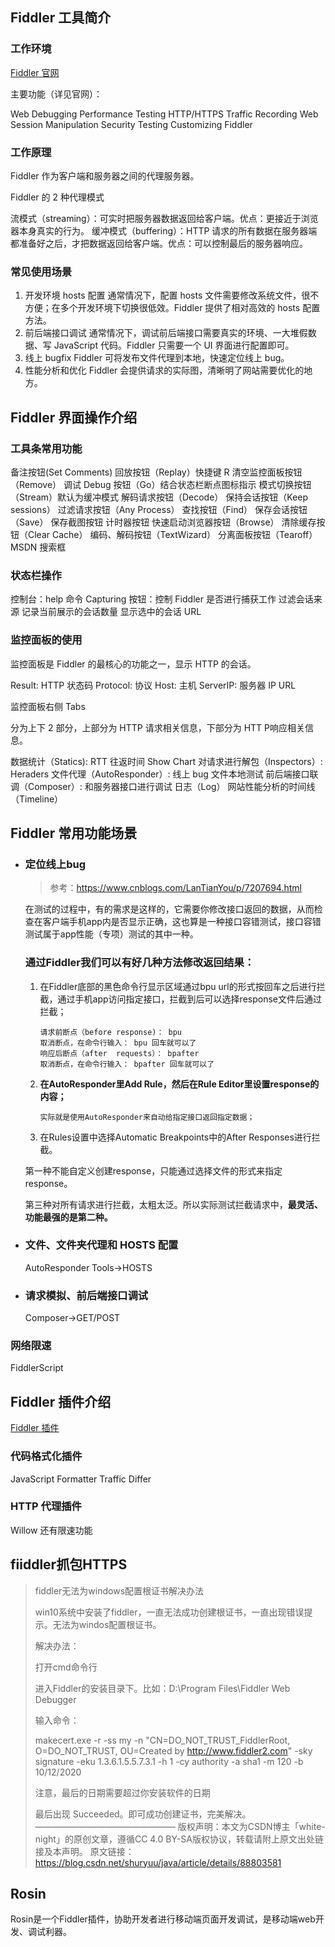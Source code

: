 ## Fiddler 工具简介

### 工作环境

[Fiddler 官网](http://www.telerik.com/fiddler)

主要功能（详见官网）：

Web Debugging
Performance Testing
HTTP/HTTPS Traffic Recording
Web Session Manipulation
Security Testing
Customizing Fiddler

### 工作原理

Fiddler 作为客户端和服务器之间的代理服务器。

Fiddler 的 2 种代理模式

流模式（streaming）：可实时把服务器数据返回给客户端。优点：更接近于浏览器本身真实的行为。
缓冲模式（buffering）：HTTP 请求的所有数据在服务器端都准备好之后，才把数据返回给客户端。优点：可以控制最后的服务器响应。

### 常见使用场景

1. 开发环境 hosts 配置 通常情况下，配置 hosts 文件需要修改系统文件，很不方便；在多个开发环境下切换很低效。Fiddler 提供了相对高效的 hosts 配置方法。
2. 前后端接口调试 通常情况下，调试前后端接口需要真实的环境、一大堆假数据、写 JavaScript 代码。Fiddler 只需要一个 UI 界面进行配置即可。
3. 线上 bugfix Fiddler 可将发布文件代理到本地，快速定位线上 bug。
4. 性能分析和优化 Fiddler 会提供请求的实际图，清晰明了网站需要优化的地方。



## Fiddler 界面操作介绍



### 工具条常用功能

备注按钮(Set Comments)
回放按钮（Replay）快捷键 R
清空监控面板按钮（Remove）
调试 Debug 按钮（Go）结合状态栏断点图标指示
模式切换按钮（Stream）默认为缓冲模式
解码请求按钮（Decode）
保持会话按钮（Keep sessions）
过滤请求按钮（Any Process）
查找按钮（Find）
保存会话按钮（Save）
保存截图按钮
计时器按钮
快速启动浏览器按钮（Browse）
清除缓存按钮（Clear Cache）
编码、解码按钮（TextWizard）
分离面板按钮（Tearoff）
MSDN 搜索框



### 状态栏操作

控制台：help 命令
Capturing 按钮：控制 Fiddler 是否进行捕获工作
过滤会话来源
记录当前展示的会话数量
显示选中的会话 URL



###  监控面板的使用

监控面板是 Fiddler 的最核心的功能之一，显示 HTTP 的会话。

Result: HTTP 状态码
Protocol: 协议
Host: 主机
ServerIP: 服务器 IP
URL

监控面板右侧 Tabs

分为上下 2 部分，上部分为 HTTP 请求相关信息，下部分为 HTT P响应相关信息。

数据统计（Statics): RTT 往返时间 Show Chart
对请求进行解包（Inspectors）:
Heraders 文件代理（AutoResponder）: 线上 bug 文件本地测试
前后端接口联调（Composer）: 和服务器接口进行调试 日志（Log）
网站性能分析的时间线（Timeline）



## Fiddler 常用功能场景

- ### 定位线上bug

  > 参考：https://www.cnblogs.com/LanTianYou/p/7207694.html

  在测试的过程中，有的需求是这样的，它需要你修改接口返回的数据，从而检查在客户端手机app内是否显示正确，这也算是一种接口容错测试，接口容错测试属于app性能（专项）测试的其中一种。

  ### 通过Fiddler我们可以有好几种方法修改返回结果：

  1. 在Fiddler底部的黑色命令行显示区域通过bpu url的形式按回车之后进行拦截，通过手机app访问指定接口，拦截到后可以选择response文件后通过拦截；

     ```
     请求前断点（before response)： bpu
     取消断点，在命令行输入： bpu 回车就可以了
     响应后断点（after  requests）： bpafter
     取消断点，在命令行输入： bpafter 回车就可以了
     ```

     

  2. **在AutoResponder里Add Rule，然后在Rule Editor里设置response的内容；**

     ```
     实际就是使用AutoResponder来自动给指定接口返回指定数据；
     ```

  3. 在Rules设置中选择Automatic Breakpoints中的After Responses进行拦截。

  第一种不能自定义创建response，只能通过选择文件的形式来指定response。

  第三种对所有请求进行拦截，太粗太泛。所以实际测试拦截请求中，**最灵活、功能最强的是第二种。**

  

- ### 文件、文件夹代理和 HOSTS 配置

  AutoResponder Tools->HOSTS

- ### 请求模拟、前后端接口调试

  Composer->GET/POST



### 网络限速

FiddlerScript



## Fiddler 插件介绍

[Fiddler 插件](http://www.telerik.com/fiddler/add-ons)



### 代码格式化插件

JavaScript Formatter Traffic Differ

###  HTTP 代理插件

Willow 还有限速功能

## fiiddler抓包HTTPS

> fiddler无法为windows配置根证书解决办法
>
> win10系统中安装了fiddler，一直无法成功创建根证书，一直出现错误提示。无法为windos配置根证书。
>
> 解决办法：
>
> 打开cmd命令行
>
> 进入Fiddler的安装目录下。比如：D:\Program Files\Fiddler Web Debugger
>
> 输入命令：
>
> makecert.exe -r -ss my -n "CN=DO_NOT_TRUST_FiddlerRoot, O=DO_NOT_TRUST, OU=Created by http://www.fiddler2.com" -sky signature -eku 1.3.6.1.5.5.7.3.1 -h 1 -cy authority -a sha1 -m 120 -b 10/12/2020
>
> 注意，最后的日期需要超过你安装软件的日期
>
> 最后出现 Succeeded。即可成功创建证书，完美解决。
> ————————————————
> 版权声明：本文为CSDN博主「white-night」的原创文章，遵循CC 4.0 BY-SA版权协议，转载请附上原文出处链接及本声明。
> 原文链接：https://blog.csdn.net/shuryuu/java/article/details/88803581







## Rosin

Rosin是一个Fiddler插件，协助开发者进行移动端页面开发调试，是移动端web开发、调试利器。







## 